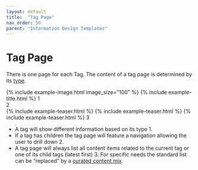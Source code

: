```yaml
---
layout: default
title:  "Tag Page"
nav_order: 50
parent: "Information Design Templates"
---
```


# Tag Page

There is one page for each Tag. The content of a tag page is determined by its [type](../data-models/tag.md).

<div class="example">
  <div class="example-header">
    <div class="example-title">
      {% include example-image.html image_size="100" %}
      {% include example-title.html %} <span class="example-reference">1</span>
    </div>
    <div class="example-navigation">
      <span class="example-navigation-item"></span>
      <span class="example-navigation-item"></span>
      <span class="example-navigation-item"></span>
      <span class="example-reference">2</span>
    </div>
  </div>
  <div class="example-body">
    <div class="example-teaser-list">
      {% include example-teaser.html %}
      {% include example-teaser.html %}
      {% include example-teaser.html %}
      <span class="example-reference example-reference-fixed-right">3</span>
    </div>
  </div>
</div>

* A tag will show different information based on its type <span class="example-reference">1</span>.
* If a tag has children the tag page will feature a navigation allowing the user to drill down <span class="example-reference">2</span>.
* A tag page will always list all content items related to the current tag or one of its child tags (latest first) <span class="example-reference">3</span>. For specific needs the standard list can be “replaced” by a [curated content mix](components-and-containers-curated-content-mix.md). 

